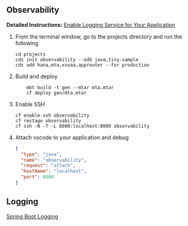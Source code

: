 ## Observability 
 **Detailed Instructions:**  [Enable Logging Service for Your Application](https://developers.sap.com/tutorials/btp-app-logging.html)

1. From the terminal window, go to the projects directory and run the following
    ```console
    cd projects
    cds init observability --add java,tiny-sample
    cds add hana,mta,xsuaa,approuter --for production
    ```
2. Build and deploy 
    ```shell
        mbt build -t gen --mtar mta.mtar
        cf deploy gen/mta.mtar
    ```
3. Enable SSH
   ```shell
   cf enable-ssh observability
   cf restage observability
   cf ssh -N -T -L 8000:localhost:8000 observability
   ```
4. Attach vscode to your application and debug
    ```json
    {
      "type": "java",
      "name": "observability",
      "request": "attach",
      "hostName": "localhost",
      "port": 8000     
    }
    ```
## Logging
[Spring Boot Logging ](https://cap.cloud.sap/docs/java/operating-applications/observability#logging-configuration)

